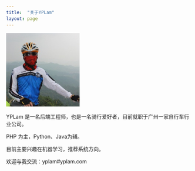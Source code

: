```yaml
---
title:  "关于YPLam"
layout: page
---
```


![yplam](/assets/yplam.jpg)

YPLam 是一名后端工程师，也是一名骑行爱好者，目前就职于广州一家自行车行业公司。

PHP 为主，Python、Java为辅。

目前主要兴趣在机器学习，推荐系统方向。

欢迎与我交流：yplam#yplam.com
